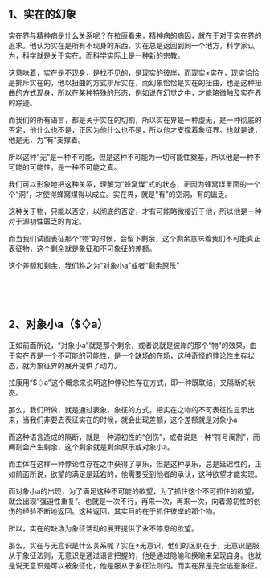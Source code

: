 <h2>1、实在的幻象</h2><p data-pid="LHPvOkYr">实在界与精神病是什么关系呢？在拉康看来，精神病的病因，就在于对于实在界的追求。他认为实在是所有不现身的东西，实在总是返回到同一个地方，科学家认为，科学就是关于实在。而科学实际上是一种新的宗教。</p><p data-pid="l3T2Lkt5">这意味着，实在是不现身，是找不见的，是现实的彼岸，而现实≠实在，现实恰恰是排斥实在的，他以扭曲的方式排斥实在，而幻象恰恰是实在的扭曲，也是这种扭曲的方式现身，所以在某种特殊的形态，例如说在幻觉之中，才能略微触及实在界的踪迹。</p><p data-pid="DsNDKIH3">而我们的所有语言，都是关于实在的切割，所以实在界是一种虚无，是一种彻底的否定，他什么也不是，正因为他什么也不是，所以他才支撑着象征界。也就是说，他是无，为“有”支撑着。</p><p data-pid="YJtdcBdV">所以这种“无”是一种不可能，但是这种不可能为一切可能性奠基，所以他是一种不可能的可能性，是一种不可能之真。</p><p data-pid="phhqr_4V">我们可以形象地把这种关系，理解为“蜂窝煤”式的状态，正因为蜂窝煤里面的一个个“洞”，才使得蜂窝煤得以成立。实在界，就是“有”的空洞，有的匮乏。</p><p data-pid="dcNrKrCo">这种关于物，只能以否定，以彻底的否定，才有可能略微接近于他，所以他是一种对于源初性匮乏的肯定。</p><p data-pid="zD8JHTf9">而当我们试图表征那个“物”的时候，会留下剩余，这个剩余意味着我们不可能真正表征物，这个剩余就是象征和不可象征的差额。</p><p data-pid="nn2RLWgt">这个差额和剩余，我们称之为“对象小a”或者“剩余原乐”</p><p><br></p><p><br></p><h2>2、对象小a（$♢a）</h2><p data-pid="WQBTKfIR">正如前面所说，“对象小a”就是那个剩余，或者说就是彼岸的那个“物”的效果，由于实在界是一个不可能的可能性，是一个缺场的在场，这种奇怪的悖论性生存状态，就为象征界的展开提供了动力。</p><p data-pid="2h1ae-8b">拉康用“$♢a”这个概念来说明这种悖论性存在方式，即一种既联结，又隔断的状态。</p><p data-pid="Za3qy9sa">那么，我们所做，就是通过表象，象征的方式，把实在之物的不可表征性显示出来，当我们非要去表征实在的时候，就会出现差额，这个差额就是对象小a</p><p data-pid="VZt6Y101">而这种语言造成的隔断，就是一种源初性的“创伤”，或者说是一种“符号阉割”，而阉割会产生剩余，这个剩余就是剩余原乐或对象小a。</p><p data-pid="fJH7Bqxi">而主体在这样一种悖论性存在之中获得了享乐，但是这种享乐，总是延迟性的，正如前面所说，欲望的满足是延宕的，他需要受到他者的承认，这种欲望才能实现。</p><p data-pid="B93i421E">而对象小a的出现，为了满足这种不可能的欲望，为了抓住这个不可抓住的欲望，就会出现“强迫性重复”。也就是一次不行，再来一次，再来一次，向着源初性的创伤的经验不断地返回。这种返回，其实目的在于抓住彼岸的那个物。</p><p data-pid="eIC6SSoO">所以，实在的缺场为象征活动的展开提供了永不停息的欲望。</p><p data-pid="iwX6PY8l">那么，实在与无意识是什么关系呢？实在≠无意识，他们的区别在于，无意识是服从于象征法则，无意识是通过语言把握的，他是通过隐喻和换喻来呈现自身。也就是说无意识是可以被象征化，他是服从于象征法则的。而实在界是完全逃避象征。</p><p></p><p></p><p></p><p></p><p></p><p></p><p></p>
